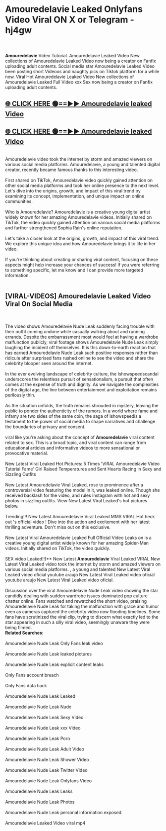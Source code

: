 <h1> Amouredelavie Leaked Onlyfans Video Viral ON X or Telegram - hj4gw </h1>

# 
<br>
<strong>Amouredelavie</strong> Video Tutorial. Amouredelavie Leaked Video New collections of  Amouredelavie Leaked Video now being a creator on Fanfix uploading adult contents. Social media star Amouredelavie Leaked Video been posting short Videoos and naughty pics on Tiktok platform for a while now. Viral Hot Amouredelavie Leaked Video New collections of Amouredelavie Leaked Full Video xxx Sex now being a creator on Fanfix uploading adult contents.
<br>

## [🌐 CLICK HERE 🟢==►► Amouredelavie leaked Video ](https://onlyclips.site?title=Amouredelavie&ref=git)


## [🌐 CLICK HERE 🟢==►► Amouredelavie leaked Video ](https://onlyclips.site?title=Amouredelavie&ref=git)

<br>
Amouredelavie video took the internet by storm and amazed viewers on various social media platforms. Amouredelavie, a young and talented digital creator, recently became famous thanks to this interesting video.
<br><br>
First shared on TikTok, Amouredelavie video quickly gained attention on other social media platforms and took her online presence to the next level. Let's dive into the origins, growth, and impact of this viral trend by examining its concept, implementation, and unique impact on online communities.
<br><br>
Who is Amouredelavie? Amouredelavie is a creative young digital artist widely known for her amazing Amouredelavie videos. Initially shared on TikTok, the video quickly gained attention on various social media platforms and further strengthened Sophia Rain's online reputation.
<br><br>
Let's take a closer look at the origins, growth, and impact of this viral trend. We explore this unique idea and how Amouredelavie brings it to life in her video.
<br><br>
If you're thinking about creating or sharing viral content, focusing on these aspects might help increase your chances of success! If you were referring to something specific, let me know and I can provide more targeted information.
<br><br>
<h2>[VIRAL-VIDEOS] Amouredelavie Leaked Video Viral On Social Media</h2>
<br><br>
The video shows Amouredelavie Nude Leak suddenly facing trouble with their outfit coming undone while casually walking about and running errands. Despite the embarrassment most would feel at having a wardrobe malfunction publicly, viral footage shows Amouredelavie Nude Leak simply laughing the incident off themselves. It is this down-to-earth reaction that has earned Amouredelavie Nude Leak such positive responses rather than ridicule after surprised fans rushed online to see the video and share the celebrity blooper seen around the internet.
<br><br>
In the ever evolving landscape of celebrity culture, the Ishowspeedscandal underscores the relentless pursuit of sensationalism, a pursuit that often comes at the expense of truth and dignity. As we navigate the complexities of the digital age, the line between entertainment and exploitation remains perilously thin.
<br><br>
As the situation unfolds, the truth remains shrouded in mystery, leaving the public to ponder the authenticity of the rumors. In a world where fame and infamy are two sides of the same coin, the saga of Ishowspeedis a testament to the power of social media to shape narratives and challenge the boundaries of privacy and consent.
<br><br>
viral like you're asking about the concept of <strong>Amouredelavie</strong> viral content related to sex. This is a broad topic, and viral content can range from educational articles and informative videos to more sensational or provocative material.
<br><br>
New Latest Viral Leaked Hot Pictures: 5 Times 'VIRAL Amouredelavie Video Tutorial Fame' Girl Raised Temperatures and Sent Hearts Racing in Sexy and Sizzling Outfits
<br><br>
New Latest Amouredelavie Viral Leaked, rose to prominence after a controversial video featuring the model in it, was leaked online. Though she received backlash for the video, and rules Instagram with hot and sexy photos in sizzling outfits. View New Latest Viral Leaked's hot pictures below.
<br><br>
Trending!!! New Latest Amouredelavie Viral Leaked MMS VIRAL Hot heck out 's official video ! Dive into the action and excitement with her latest thrilling adventure. Don't miss out on this exclusive.
<br><br>
New Latest Viral Amouredelavie Leaked Full Official Video Leaks on  is a creative young digital artist widely known for her amazing Spider-Man videos. Initially shared on TikTok, the video quickly.
<br><br>
SEX video Leaked!!)** New Latest <strong>Amouredelavie</strong> Viral Leaked VIRAL New Latest Viral Leaked video took the internet by storm and amazed viewers on various social media platforms. , a young and talented New Latest Viral Leaked video oficial youtube araujo New Latest Viral Leaked video oficial youtube araujo New Latest Viral Leaked video oficial.
<br><br>
Discussion over the viral Amouredelavie Nude Leak video showing the star candidly dealing with sudden wardrobe issues dominated pop culture chatter online. Fans watched and rewatched the short video, praising Amouredelavie Nude Leak for taking the malfunction with grace and humor even as cameras captured the celebrity video now flooding timelines. Some fans have scrutinized the viral clip, trying to discern what exactly led to the star appearing in such a silly viral video, seemingly unaware they were being filmed.
<br>
<strong>Related Searches:</strong>
<br><br>
Amouredelavie Nude Leak Only Fans leak video
<br><br>
Amouredelavie Nude Leak leaked pictures
<br><br>
Amouredelavie Nude Leak explicit content leaks
<br><br>
Only Fans account breach
<br><br>
Only Fans data hack
<br><br>
Amouredelavie Nude Leak Leaked
<br><br>
Amouredelavie Nude Leak Nude
<br><br>
Amouredelavie Nude Leak Sexy Video
<br><br>
Amouredelavie Nude Leak xxx Video
<br><br>
Amouredelavie Nude Leak Porn
<br><br>
Amouredelavie Nude Leak Adult Video
<br><br>
Amouredelavie Nude Leak Shower Video
<br><br>
Amouredelavie Nude Leak Twitter Video
<br><br>
Amouredelavie Nude Leak Onlyfans Video
<br><br>
Amouredelavie Nude Leak Leaks
<br><br>
Amouredelavie Nude Leak Photos
<br><br>
Amouredelavie Nude Leak personal information exposed
<br><br>
Amouredelavie Leaked Video viral mp4